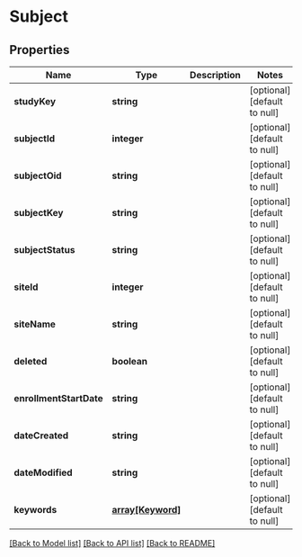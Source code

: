 # Subject

## Properties
Name | Type | Description | Notes
------------ | ------------- | ------------- | -------------
**studyKey** | **string** |  | [optional] [default to null]
**subjectId** | **integer** |  | [optional] [default to null]
**subjectOid** | **string** |  | [optional] [default to null]
**subjectKey** | **string** |  | [optional] [default to null]
**subjectStatus** | **string** |  | [optional] [default to null]
**siteId** | **integer** |  | [optional] [default to null]
**siteName** | **string** |  | [optional] [default to null]
**deleted** | **boolean** |  | [optional] [default to null]
**enrollmentStartDate** | **string** |  | [optional] [default to null]
**dateCreated** | **string** |  | [optional] [default to null]
**dateModified** | **string** |  | [optional] [default to null]
**keywords** | [**array[Keyword]**](Keyword.md) |  | [optional] [default to null]

[[Back to Model list]](../README.md#documentation-for-models) [[Back to API list]](../README.md#documentation-for-api-endpoints) [[Back to README]](../README.md)



